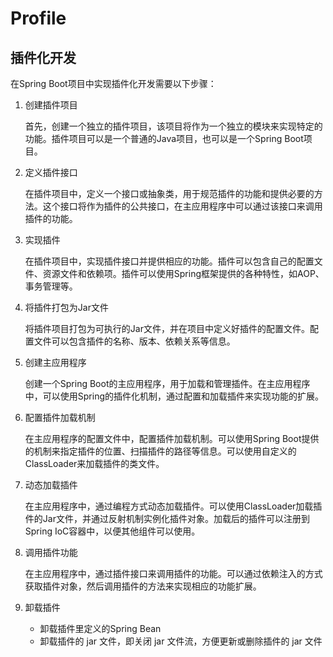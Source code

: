 # Profile

## 插件化开发

在Spring Boot项目中实现插件化开发需要以下步骤：

1. 创建插件项目

   首先，创建一个独立的插件项目，该项目将作为一个独立的模块来实现特定的功能。插件项目可以是一个普通的Java项目，也可以是一个Spring Boot项目。

2. 定义插件接口

   在插件项目中，定义一个接口或抽象类，用于规范插件的功能和提供必要的方法。这个接口将作为插件的公共接口，在主应用程序中可以通过该接口来调用插件的功能。

3. 实现插件

   在插件项目中，实现插件接口并提供相应的功能。插件可以包含自己的配置文件、资源文件和依赖项。插件可以使用Spring框架提供的各种特性，如AOP、事务管理等。

4. 将插件打包为Jar文件

   将插件项目打包为可执行的Jar文件，并在项目中定义好插件的配置文件。配置文件可以包含插件的名称、版本、依赖关系等信息。

5. 创建主应用程序

   创建一个Spring Boot的主应用程序，用于加载和管理插件。在主应用程序中，可以使用Spring的插件化机制，通过配置和加载插件来实现功能的扩展。

6. 配置插件加载机制

   在主应用程序的配置文件中，配置插件加载机制。可以使用Spring Boot提供的机制来指定插件的位置、扫描插件的路径等信息。可以使用自定义的ClassLoader来加载插件的类文件。

7. 动态加载插件

   在主应用程序中，通过编程方式动态加载插件。可以使用ClassLoader加载插件的Jar文件，并通过反射机制实例化插件对象。加载后的插件可以注册到Spring IoC容器中，以便其他组件可以使用。

8. 调用插件功能

   在主应用程序中，通过插件接口来调用插件的功能。可以通过依赖注入的方式获取插件对象，然后调用插件的方法来实现相应的功能扩展。

9. 卸载插件

   - 卸载插件里定义的Spring Bean
   - 卸载插件的 jar 文件，即关闭 jar 文件流，方便更新或删除插件的 jar 文件
